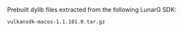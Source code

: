 Prebuilt dylib files extracted from the following LunarG SDK:

    vulkansdk-macos-1.1.101.0.tar.gz
